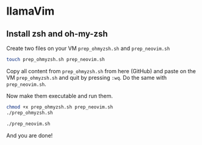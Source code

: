 # llamaVim

## Install zsh and oh-my-zsh
Create two files on your VM `prep_ohmyzsh.sh` and `prep_neovim.sh`

```bash
touch prep_ohmyzsh.sh prep_neovim.sh
```
Copy all content from `prep_ohmyzsh.sh` from here (GitHub) and paste on the VM `prep_ohmyzsh.sh` and quit by pressing `:wq`. Do the same with `prep_neovim.sh`.

Now make them executable and run them.
```bash
chmod +x prep_ohmyzsh.sh prep_neovim.sh
./prep_ohmyzsh.sh
```

```bash
./prep_neovim.sh
```

And you are done!
